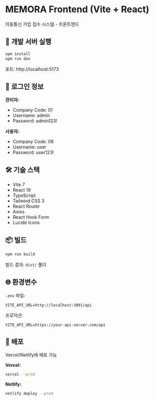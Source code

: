 # MEMORA Frontend (Vite + React)

이동통신 가입 접수 시스템 - 프론트엔드

## 🚀 개발 서버 실행

```bash
npm install
npm run dev
```

포트: http://localhost:5173

## 🔐 로그인 정보

**관리자:**
- Company Code: 01
- Username: admin
- Password: admin123!

**사용자:**
- Company Code: 08
- Username: user
- Password: user123!

## 🛠️ 기술 스택

- Vite 7
- React 19
- TypeScript
- Tailwind CSS 3
- React Router
- Axios
- React Hook Form
- Lucide Icons

## 📦 빌드

```bash
npm run build
```

빌드 결과: `dist/` 폴더

## 🌐 환경변수

`.env` 파일:
```
VITE_API_URL=http://localhost:3001/api
```

프로덕션:
```
VITE_API_URL=https://your-api-server.com/api
```

## 🚀 배포

Vercel/Netlify에 배포 가능

**Vercel:**
```bash
vercel --prod
```

**Netlify:**
```bash
netlify deploy --prod
```
